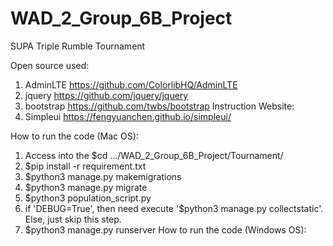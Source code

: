 # WAD_2_Group_6B_Project
SUPA Triple Rumble Tournament

Open source used: 
  1. AdminLTE        https://github.com/ColorlibHQ/AdminLTE
  2. jquery          https://github.com/jquery/jquery
  3. bootstrap       https://github.com/twbs/bootstrap
Instruction Website:
  1. Simpleui        https://fengyuanchen.github.io/simpleui/

How to run the code (Mac OS):
  1. Access into the $cd .../WAD_2_Group_6B_Project/Tournament/
  2. $pip install -r requirement.txt
  3. $python3 manage.py makemigrations
  4. $python3 manage.py migrate
  5. $python3 population_script.py
  6. if 'DEBUG=True', then need execute '$python3 manage.py collectstatic'. Else, just skip this step.
  7. $python3 manage.py runserver
How to run the code (Windows OS):
